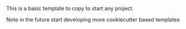 ﻿This is a basic template to copy to start any project.


Note in the future start developing more cookiecutter based templates
